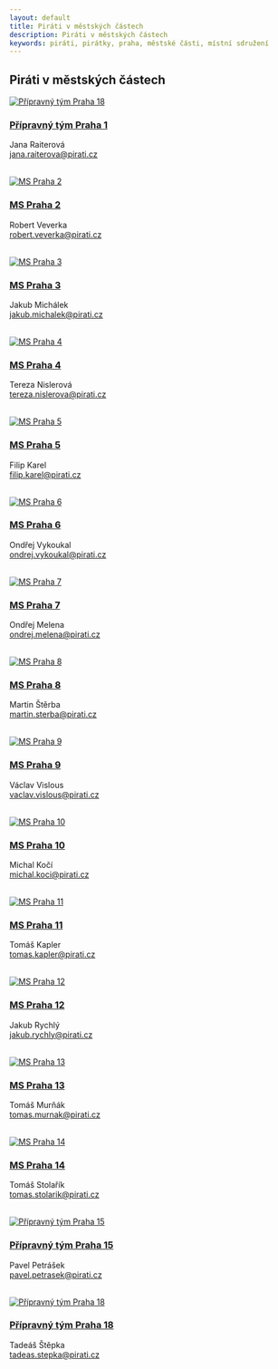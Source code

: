 ```yaml
---
layout: default
title: Piráti v městských částech
description: Piráti v městských částech
keywords: piráti, pirátky, praha, městské části, místní sdružení
---
```


<div class="container container--default pt-8 lg:py-24">
<section>
<h1 class="head-alt-md md:head-alt-lg max-w-5xl mb-8">Piráti v městských částech</h1>
  
<main>
<div class="grid grid-cols-1 md:grid-cols-2 lg:grid-cols-4 gap-12">

<article class="card card--hoveractive">
<a href="https://praha1.pirati.cz"><img class="w-full h-48 object-cover" src="https://a.pirati.cz/praha/img/mestske-casti/badge/praha1.png" alt="Přípravný tým Praha 18" /></a>
<div class="card__body p-4">
<h1 class="card-headline mb-2"><a href="http://letnany.pirati.cz" target="_blank">Přípravný tým Praha 1</a></h1> 
<p class="card-body-text">Jana Raiterová<br /><a href="mailto:jana.raiterova@pirati.cz">jana.raiterova@pirati.cz</a></p>
<br />
   <div class="social-icon-group space-x-2 ">
      <a href="https://www.facebook.com/PiratiP1" class="social-icon "><i class="ico--facebook"></i></a>
      <a href="https://praha1.pirati.cz" class="social-icon "><i class="ico--globe"></i></a>
      <a href="https://forum.pirati.cz/viewforum.php?f=1673" class="social-icon "><i class="ico--bubbles"></i></a>   
   </div>
</div>  
</article>    
    
<article class="card card--hoveractive">
<a href="https://praha2.pirati.cz"><img class="w-full h-48 object-cover" src="https://a.pirati.cz/praha/img/mestske-casti/badge/praha2.png" alt="MS Praha 2" /></a>
<div class="card__body p-4">
<h1 class="card-headline mb-2"><a href="http://praha2.pirati.cz" target="_blank">MS Praha 2</a></h1> 
<p class="card-body-text">Robert Veverka<br /><a href="mailto:robert.veverka@pirati.cz">robert.veverka@pirati.cz</a></p>
<br />
  <div class="social-icon-group space-x-2 ">
     <a href="https://fb.com/piratipraha2" class="social-icon "><i class="ico--facebook"></i></a>
     <a href="https://instagram.com/piratipraha2" class="social-icon "><i class="ico--instagram"></i></a>    
     <a href="https://praha2.pirati.cz" class="social-icon "><i class="ico--globe"></i></a>
     <a href="https://forum.pirati.cz/viewforum.php?f=984" class="social-icon "><i class="ico--bubbles"></i></a>   
  </div>  
</div>
</article>  

<article class="card card--hoveractive">
<a href="https://praha3.pirati.cz"><img class="w-full h-48 object-cover" src="https://a.pirati.cz/praha/img/mestske-casti/badge/praha3.png" alt="MS Praha 3" /></a>
<div class="card__body p-4">
<h1 class="card-headline mb-2"><a href="http://praha3.pirati.cz" target="_blank">MS Praha 3</a></h1> 
<p class="card-body-text">Jakub Michálek<br /><a href="mailto:jakub.michalek@pirati.cz">jakub.michalek@pirati.cz</a></p>
<br />
   <div class="social-icon-group space-x-2 ">
      <a href="https://fb.com/piratipraha3" class="social-icon "><i class="ico--facebook"></i></a>
      <a href="https://twitter.com/PiratiP3" class="social-icon "><i class="ico--twitter"></i></a>  
      <a href="https://instagram.com/pirati.praha3" class="social-icon "><i class="ico--instagram"></i></a>    
      <a href="https://praha3.pirati.cz" class="social-icon "><i class="ico--globe"></i></a>
      <a href="https://forum.pirati.cz/viewforum.php?f=980" class="social-icon "><i class="ico--bubbles"></i></a>   
   </div>
</div>  
</article>  
  
<article class="card card--hoveractive">
<a href="https://praha4.pirati.cz"><img class="w-full h-48 object-cover" src="https://a.pirati.cz/praha/img/mestske-casti/badge/praha4.png" alt="MS Praha 4" /></a>
<div class="card__body p-4">
<h1 class="card-headline mb-2"><a href="http://praha4.pirati.cz" target="_blank">MS Praha 4</a></h1> 
<p class="card-body-text">Tereza Nislerová<br /><a href="mailto:tereza.nislerova@pirati.cz">tereza.nislerova@pirati.cz</a></p>
<br />
   <div class="social-icon-group space-x-2 ">
      <a href="https://fb.com/piratipraha4" class="social-icon "><i class="ico--facebook"></i></a>
      <a href="https://praha4.pirati.cz" class="social-icon "><i class="ico--globe"></i></a>
      <a href="https://forum.pirati.cz/viewforum.php?f=940" class="social-icon "><i class="ico--bubbles"></i></a>   
   </div>
</div>  
</article>  

<article class="card card--hoveractive">
<a href="https://praha5.pirati.cz"><img class="w-full h-48 object-cover" src="https://a.pirati.cz/praha/img/mestske-casti/badge/praha5.png" alt="MS Praha 5" /></a>
<div class="card__body p-4">
<h1 class="card-headline mb-2"><a href="http://praha5.pirati.cz" target="_blank">MS Praha 5</a></h1> 
<p class="card-body-text">Filip Karel<br /><a href="mailto:filip.karel@pirati.cz">filip.karel@pirati.cz</a></p>
<br />
   <div class="social-icon-group space-x-2 ">
      <a href="https://fb.com/PiratiP5" class="social-icon "><i class="ico--facebook"></i></a>
      <a href="https://instagram.com/pirati.praha5" class="social-icon "><i class="ico--instagram"></i></a>    
      <a href="https://praha5.pirati.cz" class="social-icon "><i class="ico--globe"></i></a>
      <a href="https://forum.pirati.cz/viewforum.php?f=923" class="social-icon "><i class="ico--bubbles"></i></a>   
   </div>
</div>  
</article>   
  
<article class="card card--hoveractive">
<a href="https://praha6.pirati.cz"><img class="w-full h-48 object-cover" src="https://a.pirati.cz/praha/img/mestske-casti/badge/praha6.png" alt="MS Praha 6" /></a>
<div class="card__body p-4">
<h1 class="card-headline mb-2"><a href="http://praha6.pirati.cz" target="_blank">MS Praha 6</a></h1> 
<p class="card-body-text">Ondřej Vykoukal<br /><a href="mailto:ondrej.vykoukal@pirati.cz">ondrej.vykoukal@pirati.cz</a></p>
<br />
   <div class="social-icon-group space-x-2 ">
      <a href="https://www.facebook.com/piratipraha6" class="social-icon "><i class="ico--facebook"></i></a>
      <a href="https://www.instagram.com/pirati.praha6" class="social-icon "><i class="ico--instagram"></i></a>    
      <a href="https://praha6.pirati.cz" class="social-icon "><i class="ico--globe"></i></a>
      <a href="https://forum.pirati.cz/viewforum.php?f=763" class="social-icon "><i class="ico--bubbles"></i></a>   
   </div>
</div>  
</article>    
  
<article class="card card--hoveractive">
<a href="https://praha7.pirati.cz"><img class="w-full h-48 object-cover" src="https://a.pirati.cz/praha/img/mestske-casti/badge/praha7.png" alt="MS Praha 7" /></a>
<div class="card__body p-4">
<h1 class="card-headline mb-2"><a href="http://praha7.pirati.cz" target="_blank">MS Praha 7</a></h1> 
<p class="card-body-text">Ondřej Melena<br /><a href="mailto:ondrej.melena@pirati.cz">ondrej.melena@pirati.cz</a></p>
<br />
   <div class="social-icon-group space-x-2 ">
      <a href="https://www.facebook.com/piratipraha7" class="social-icon "><i class="ico--facebook"></i></a>
      <a href="https://www.instagram.com/piratipraha7" class="social-icon "><i class="ico--instagram"></i></a>
      <a href="https://praha7.pirati.cz" class="social-icon "><i class="ico--globe"></i></a>
      <a href="https://forum.pirati.cz/viewforum.php?f=1431" class="social-icon "><i class="ico--bubbles"></i></a>   
   </div>
</div>  
</article>   
  
<article class="card card--hoveractive">
<a href="https://praha8.pirati.cz"><img class="w-full h-48 object-cover" src="https://a.pirati.cz/praha/img/mestske-casti/badge/praha8.png" alt="MS Praha 8" /></a>
<div class="card__body p-4">
<h1 class="card-headline mb-2"><a href="http://praha8.pirati.cz" target="_blank">MS Praha 8</a></h1> 
<p class="card-body-text">Martin Štěrba<br /><a href="mailto:martin.sterba@pirati.cz">martin.sterba@pirati.cz</a></p>
<br />
   <div class="social-icon-group space-x-2 ">
      <a href="https://www.facebook.com/piratipraha8" class="social-icon "><i class="ico--facebook"></i></a>
      <a href="https://www.instagram.com/piratipraha8" class="social-icon "><i class="ico--instagram"></i></a>   
      <a href="https://praha8.pirati.cz" class="social-icon "><i class="ico--globe"></i></a>
      <a href="https://twitter.com/sterbamartin" class="social-icon "><i class="ico--twitter"></i></a>    
      <a href="https://forum.pirati.cz/viewforum.php?f=943" class="social-icon "><i class="ico--bubbles"></i></a>   
   </div>
</div>  
</article>    
  
<article class="card card--hoveractive">
<a href="https://praha9.pirati.cz"><img class="w-full h-48 object-cover" src="https://a.pirati.cz/praha/img/mestske-casti/badge/praha9.png" alt="MS Praha 9" /></a>
<div class="card__body p-4">
<h1 class="card-headline mb-2"><a href="http://praha9.pirati.cz" target="_blank">MS Praha 9</a></h1> 
<p class="card-body-text">Václav Vislous<br /><a href="mailto:vaclav.vislous@pirati.cz">vaclav.vislous@pirati.cz</a></p>
<br />
   <div class="social-icon-group space-x-2 ">
      <a href="https://www.facebook.com/piratipraha9" class="social-icon "><i class="ico--facebook"></i></a>
      <a href="https://www.instagram.com/piratipraha9/" class="social-icon "><i class="ico--instagram"></i></a>
      <a href="https://twitter.com/piratipraha9" class="social-icon "><i class="ico--twitter"></i></a>  
      <a href="https://praha9.pirati.cz" class="social-icon "><i class="ico--globe"></i></a>
      <a href="https://forum.pirati.cz/viewforum.php?f=1010" class="social-icon "><i class="ico--bubbles"></i></a>   
   </div>
</div>  
</article>  
  
<article class="card card--hoveractive">
<a href="https://praha10.pirati.cz"><img class="w-full h-48 object-cover" src="https://a.pirati.cz/praha/img/mestske-casti/badge/praha10.png" alt="MS Praha 10" /></a>
<div class="card__body p-4">
<h1 class="card-headline mb-2"><a href="http://praha10.pirati.cz" target="_blank">MS Praha 10</a></h1> 
<p class="card-body-text">Michal Kočí<br /><a href="mailto:michal.koci@pirati.cz">michal.koci@pirati.cz</a></p>
<br />
   <div class="social-icon-group space-x-2 ">
      <a href="https://www.facebook.com/piratipraha10" class="social-icon "><i class="ico--facebook"></i></a>
      <a href="https://www.instagram.com/piratipraha10/" class="social-icon "><i class="ico--instagram"></i></a>    
      <a href="https://praha10.pirati.cz" class="social-icon "><i class="ico--globe"></i></a>
      <a href="https://forum.pirati.cz/viewforum.php?f=727" class="social-icon "><i class="ico--bubbles"></i></a>   
   </div>
</div>  
</article>     
  
<article class="card card--hoveractive">
<a href="https://praha11.pirati.cz"><img class="w-full h-48 object-cover" src="https://a.pirati.cz/praha/img/mestske-casti/badge/praha11.png" alt="MS Praha 11" /></a>
<div class="card__body p-4">
<h1 class="card-headline mb-2"><a href="http://praha11.pirati.cz" target="_blank">MS Praha 11</a></h1> 
<p class="card-body-text">Tomáš Kapler<br /><a href="mailto:tomas.kapler@pirati.cz">tomas.kapler@pirati.cz</a></p>
<br />
   <div class="social-icon-group space-x-2 ">
      <a href="https://www.facebook.com/pirati11.cz" class="social-icon "><i class="ico--facebook"></i></a>
      <a href="https://www.instagram.com/piratipraha11/" class="social-icon "><i class="ico--instagram"></i></a> 
      <a href="https://twitter.com/piratipraha11" class="social-icon "><i class="ico--twitter"></i></a>        
      <a href="https://praha11.pirati.cz" class="social-icon "><i class="ico--globe"></i></a>
      <a href="https://forum.pirati.cz/viewforum.php?f=941" class="social-icon "><i class="ico--bubbles"></i></a>   
   </div>
</div>  
</article>    
  
<article class="card card--hoveractive">
<a href="https://praha12.pirati.cz"><img class="w-full h-48 object-cover" src="https://a.pirati.cz/praha/img/mestske-casti/badge/praha12.png" alt="MS Praha 12" /></a>
<div class="card__body p-4">
<h1 class="card-headline mb-2"><a href="http://praha12.pirati.cz" target="_blank">MS Praha 12</a></h1> 
<p class="card-body-text">Jakub Rychlý<br /><a href="mailto:jakub.rychly@pirati.cz">jakub.rychly@pirati.cz</a></p>
<br />
   <div class="social-icon-group space-x-2 ">
      <a href="https://www.facebook.com/PiratiP12" class="social-icon "><i class="ico--facebook"></i></a>
      <a href="https://www.instagram.com/pirati.praha12/" class="social-icon "><i class="ico--instagram"></i></a>
      <a href="https://praha12.pirati.cz" class="social-icon "><i class="ico--globe"></i></a>
      <a href="https://forum.pirati.cz/viewforum.php?f=1371" class="social-icon "><i class="ico--bubbles"></i></a>   
   </div>
</div>  
</article>    
  
<article class="card card--hoveractive">
<a href="https://praha13.pirati.cz"><img class="w-full h-48 object-cover" src="https://a.pirati.cz/praha/img/mestske-casti/badge/praha13.png" alt="MS Praha 13" /></a>
<div class="card__body p-4">
<h1 class="card-headline mb-2"><a href="http://praha13.pirati.cz" target="_blank">MS Praha 13</a></h1> 
<p class="card-body-text">Tomáš Murňák<br /><a href="mailto:tomas.murnak@pirati.cz">tomas.murnak@pirati.cz</a></p>
<br />
   <div class="social-icon-group space-x-2 ">
      <a href="https://www.facebook.com/piratipraha13" class="social-icon "><i class="ico--facebook"></i></a>
      <a href="https://www.instagram.com/piratipraha13" class="social-icon "><i class="ico--instagram"></i></a>
      <a href="https://twitter.com/piratipraha13" class="social-icon "><i class="ico--twitter"></i></a>
      <a href="https://praha13.pirati.cz" class="social-icon "><i class="ico--globe"></i></a>
      <a href="https://forum.pirati.cz/viewforum.php?f=791" class="social-icon "><i class="ico--bubbles"></i></a>   
   </div>
</div>  
</article>    
  
<article class="card card--hoveractive">
<a href="https://praha14.pirati.cz"><img class="w-full h-48 object-cover" src="https://a.pirati.cz/praha/img/mestske-casti/badge/praha14.png" alt="MS Praha 14" /></a>
<div class="card__body p-4">
<h1 class="card-headline mb-2"><a href="http://praha14.pirati.cz" target="_blank">MS Praha 14</a></h1> 
<p class="card-body-text">Tomáš Stolařík<br /><a href="mailto:tomas.stolarik@pirati.cz">tomas.stolarik@pirati.cz</a></p>
<br />
   <div class="social-icon-group space-x-2 ">
      <a href="https://www.facebook.com/piratipraha14" class="social-icon "><i class="ico--facebook"></i></a>
      <a href="https://www.instagram.com/piratipraha14/" class="social-icon "><i class="ico--instagram"></i></a> 
      <a href="https://praha14.pirati.cz" class="social-icon "><i class="ico--globe"></i></a>
      <a href="https://forum.pirati.cz/viewforum.php?f=1403" class="social-icon "><i class="ico--bubbles"></i></a>   
   </div>
</div>  
</article>    
  
<article class="card card--hoveractive">
<a href="https://praha15.pirati.cz"><img class="w-full h-48 object-cover" src="https://a.pirati.cz/praha/img/mestske-casti/badge/praha15.png" alt="Přípravný tým Praha 15" /></a>
<div class="card__body p-4">
<h1 class="card-headline mb-2"><a href="http://praha15.pirati.cz" target="_blank">Přípravný tým Praha 15</a></h1> 
<p class="card-body-text">Pavel Petrášek<br /><a href="mailto:pavel.petrasek@pirati.cz">pavel.petrasek@pirati.cz</a></p>
<br />
   <div class="social-icon-group space-x-2 ">
      <a href="https://www.facebook.com/piratipraha15" class="social-icon "><i class="ico--facebook"></i></a>
      <a href="https://praha15.pirati.cz" class="social-icon "><i class="ico--globe"></i></a>
      <a href="https://forum.pirati.cz/viewforum.php?f=1518" class="social-icon "><i class="ico--bubbles"></i></a>   
   </div>
</div>  
</article>    

<article class="card card--hoveractive">
<a href="https://praha15.pirati.cz"><img class="w-full h-48 object-cover" src="https://a.pirati.cz/praha/img/mestske-casti/badge/praha18-letnany.png" alt="Přípravný tým Praha 18" /></a>
<div class="card__body p-4">
<h1 class="card-headline mb-2"><a href="http://letnany.pirati.cz" target="_blank">Přípravný tým Praha 18</a></h1> 
<p class="card-body-text">Tadeáš Štěpka<br /><a href="mailto:tadeas.stepka@pirati.cz">tadeas.stepka@pirati.cz</a></p>
<br />
   <div class="social-icon-group space-x-2 ">
      <a href="https://www.facebook.com/pirati.letnany" class="social-icon "><i class="ico--facebook"></i></a>
      <a href="https://letnany.pirati.cz" class="social-icon "><i class="ico--globe"></i></a>
      <a href="https://forum.pirati.cz/viewtopic.php?p=856031#p856031" class="social-icon "><i class="ico--bubbles"></i></a>   
   </div>
</div>  
</article>    
  
</div>
</main>

</section>
</div>

